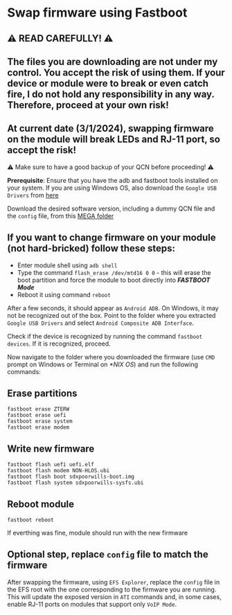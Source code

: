 # Swap firmware using Fastboot 

## ⚠️ **READ CAREFULLY!** ⚠️
## The files you are downloading are not under my control. You accept the risk of using them. If your device or module were to break or even catch fire, I do not hold any responsibility in any way. Therefore, proceed at your own risk!
## At current date (3/1/2024), swapping firmware on the module will break LEDs and RJ-11 port, so accept the risk!

⚠️ Make sure to have a good backup of your QCN before proceeding! ⚠️

**Prerequisite**: Ensure that you have the adb and fastboot tools installed on your system. If you are using Windows OS, also download the `Google USB Drivers` from  [here](https://developer.android.com/studio/run/win-usb)

Download the desired software version, including a dummy QCN file and the `config` file, from this [MEGA folder](https://mega.nz/folder/KlhwlR5C#K0q2i7tdBYPFvdSESDUrPQ) 

## If you want to change firmware on your module (not hard-bricked) follow these steps:

- Enter module shell using `adb shell`
- Type the command `flash_erase /dev/mtd16 0 0` - this will erase the boot partition and force the module to boot directly into ***FASTBOOT Mode***
- Reboot it using command `reboot`

After a few seconds, it should appear as `Android ADB`. On Windows, it may not be recognized out of the box. Point to the folder where you extracted `Google USB Drivers` and select `Android Composite ADB Interface`.

Check if the device is recognized by running the command `fastboot devices`. If it is recognized, proceed.

Now navigate to the folder where you downloaded the firmware (use `CMD` prompt on Windows or Terminal on *\*NIX OS*) and run the following commands:

## Erase partitions

```
fastboot erase ZTERW
fastboot erase uefi
fastboot erase system
fastboot erase modem
```

## Write new firmware

```
fastboot flash uefi uefi.elf
fastboot flash modem NON-HLOS.ubi
fastboot flash boot sdxpoorwills-boot.img  
fastboot flash system sdxpoorwills-sysfs.ubi 
```

## Reboot module
`fastboot reboot`

If everthing was fine, module should run with the new firmware

## Optional step, replace `config` file to match the firmware

After swapping the firmware, using `EFS Explorer`, replace the `config` file in the EFS root with the one corresponding to the firmware you are running. This will update the exposed version in `ATI` commands and, in some cases, enable RJ-11 ports on modules that support only `VoIP Mode`.
